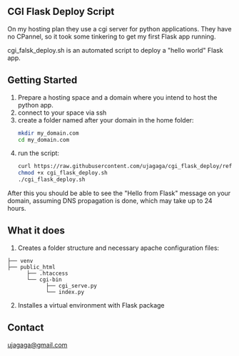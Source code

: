 ## CGI Flask Deploy Script

On my hosting plan they use a cgi server for python applications. 
They have no CPannel, so it took some tinkering to get my first Flask app running.

cgi_falsk_deploy.sh is an automated script to deploy a "hello world" Flask app.

## Getting Started

1. Prepare a hosting space and a domain where you intend to host the python app.
2. connect to your space via ssh
3. create a folder named after your domain in the home folder: 
   ```sh
   mkdir my_domain.com
   cd my_domain.com
   ```
4. run the script:
   ```sh
   curl https://raw.githubusercontent.com/ujagaga/cgi_flask_deploy/refs/heads/main/cgi_flask_deploy.sh -o cgi_flask_deploy.sh
   chmod +x cgi_flask_deploy.sh
   ./cgi_flask_deploy.sh
   ```

After this you should be able to see the "Hello from Flask" message on your domain, 
assuming DNS propagation is done, which may take up to 24 hours.

## What it does

1. Creates a folder structure and necessary apache configuration files:
```
├── venv
├── public_html
      ├── .htaccess
      └── cgi-bin
            ├── cgi_serve.py
            └── index.py
```
2. Installes a virtual environment with Flask package

## Contact

ujagaga@gmail.com

